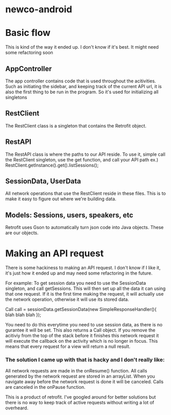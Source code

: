 # newco-android

# Basic flow
This is kind of the way it ended up. I don't know if it's best. It might need some refactoring soon

## AppController
The app controller contains code that is used throughout the acitivities. Such as initiating the sidebar, and keeping track of the current API url, it is also the first thing to be run in the program. So it's used for initializing all singletons

## RestClient
The RestClient class is a singleton that contains the Retrofit object.

## RestAPI
The RestAPI class is where the paths to our API reside.
To use it, simple call the RestClient singleton, use the get function, and call your API path
ex.) RestClient.getInstance().get().listSessions();

## SessionData, UserData
All network operations that use the RestClient reside in these files. This is to make it easy to figure out where we're building data.

## Models: Sessions, users, speakers, etc
Retrofit uses Gson to automatically turn json code into Java objects. These are our objects.

# Making an API request
There is some hackiness to making an API request. I don't know if I like it, it's just how it ended up and may need some refactoring in the future.

For example: To get session data you need to use the SessionData singleton, and call getSessions. This will then set up all the data it can using that one request. If it is the first time making the request, it will actually use the network operation, otherwise it will use its stored data.

Call call = sessionData.getSessionData(new SimpleResponseHandler(){ blah blah blah });

You need to do this everytime you need to use session data, as there is no gurantee it will be set. This also returns a Call object. If you remove the acitiviy from the top of the stack before it finishes this network request it will execute the callback on the activity which is no longer in focus. This means that every request for a view will return a null result.

### The solution I came up with that is hacky and I don't really like:
All network requests are made in the onResume() function. All calls generated by the network request are stored in an arrayList. When you navigate away before the network request is done it will be canceled. Calls are canceled in the onPause function.

This is a product of retrofit. I've googled around for better solutions but there is no way to keep track of active requests without writing a lot of overheard.



